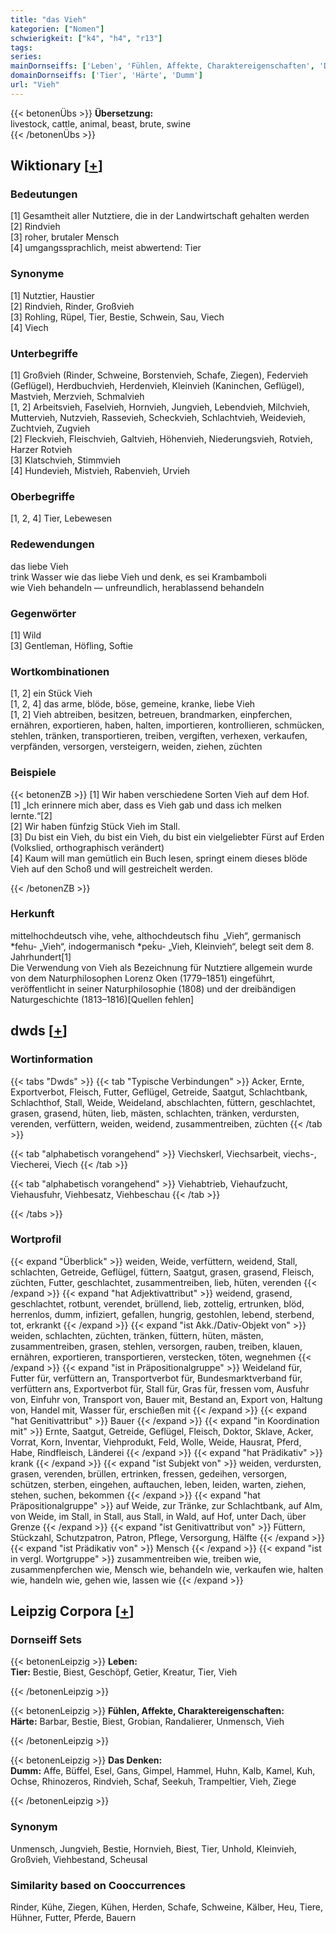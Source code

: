 ```yaml
---
title: "das Vieh"
kategorien: ["Nomen"]
schwierigkeit: ["k4", "h4", "r13"]
tags:
series:
mainDornseiffs: ['Leben', 'Fühlen, Affekte, Charaktereigenschaften', 'Das Denken']
domainDornseiffs: ['Tier', 'Härte', 'Dumm']
url: "Vieh"
---
```


{{< betonenÜbs >}}
**Übersetzung:**  
livestock, cattle, animal, beast, brute, swine  
{{< /betonenÜbs >}}

## Wiktionary [[+](https://de.wiktionary.org/wiki/Vieh)]

### Bedeutungen
[1] Gesamtheit aller Nutztiere, die in der Landwirtschaft gehalten werden  
[2] Rindvieh  
[3] roher, brutaler Mensch  
[4] umgangssprachlich, meist abwertend: Tier  

### Synonyme
[1] Nutztier, Haustier  
[2] Rindvieh, Rinder, Großvieh  
[3] Rohling, Rüpel, Tier, Bestie, Schwein, Sau, Viech  
[4] Viech  

### Unterbegriffe
[1] Großvieh (Rinder, Schweine, Borstenvieh, Schafe, Ziegen), Federvieh (Geflügel), Herdbuchvieh, Herdenvieh, Kleinvieh (Kaninchen, Geflügel), Mastvieh, Merzvieh, Schmalvieh  
[1, 2] Arbeitsvieh, Faselvieh, Hornvieh, Jungvieh, Lebendvieh, Milchvieh, Muttervieh, Nutzvieh, Rassevieh, Scheckvieh, Schlachtvieh, Weidevieh, Zuchtvieh, Zugvieh  
[2] Fleckvieh, Fleischvieh, Galtvieh, Höhenvieh, Niederungsvieh, Rotvieh, Harzer Rotvieh  
[3] Klatschvieh, Stimmvieh  
[4] Hundevieh, Mistvieh, Rabenvieh, Urvieh  

### Oberbegriffe
[1, 2, 4] Tier, Lebewesen  

### Redewendungen
das liebe Vieh  
trink Wasser wie das liebe Vieh und denk, es sei Krambamboli  
wie Vieh behandeln — unfreundlich, herablassend behandeln  

### Gegenwörter
[1] Wild  
[3] Gentleman, Höfling, Softie  

### Wortkombinationen
[1, 2] ein Stück Vieh  
[1, 2, 4] das arme, blöde, böse, gemeine, kranke, liebe Vieh  
[1, 2] Vieh abtreiben, besitzen, betreuen, brandmarken, einpferchen, ernähren, exportieren, haben, halten, importieren, kontrollieren, schmücken, stehlen, tränken, transportieren, treiben, vergiften, verhexen, verkaufen, verpfänden, versorgen, versteigern, weiden, ziehen, züchten  

### Beispiele
{{< betonenZB >}}
[1] Wir haben verschiedene Sorten Vieh auf dem Hof.  
[1] „Ich erinnere mich aber, dass es Vieh gab und dass ich melken lernte.“[2]  
[2] Wir haben fünfzig Stück Vieh im Stall.  
[3] Du bist ein Vieh, du bist ein Vieh, du bist ein vielgeliebter Fürst auf Erden (Volkslied, orthographisch verändert)  
[4] Kaum will man gemütlich ein Buch lesen, springt einem dieses blöde Vieh auf den Schoß und will gestreichelt werden.  

{{< /betonenZB >}}
### Herkunft
mittelhochdeutsch vihe, vehe, althochdeutsch fihu „Vieh“, germanisch *fehu- „Vieh“, indogermanisch *peḱu- „Vieh, Kleinvieh“, belegt seit dem 8. Jahrhundert[1]  
Die Verwendung von Vieh als Bezeichnung für Nutztiere allgemein wurde von dem Naturphilosophen Lorenz Oken (1779–1851) eingeführt, veröffentlicht in seiner Naturphilosophie (1808) und der dreibändigen Naturgeschichte (1813–1816)[Quellen fehlen]  



## dwds [[+](https://www.dwds.de/wb/Vieh)]

### Wortinformation
{{< tabs "Dwds" >}}
{{< tab "Typische Verbindungen" >}}
Acker, Ernte, Exportverbot, Fleisch, Futter, Geflügel, Getreide, Saatgut, Schlachtbank, Schlachthof, Stall, Weide, Weideland, abschlachten, füttern, geschlachtet, grasen, grasend, hüten, lieb, mästen, schlachten, tränken, verdursten, verenden, verfüttern, weiden, weidend, zusammentreiben, züchten
{{< /tab >}}

{{< tab "alphabetisch vorangehend" >}}
Viechskerl, Viechsarbeit, viechs-, Viecherei, Viech
{{< /tab >}}

{{< tab "alphabetisch vorangehend" >}}
Viehabtrieb, Viehaufzucht, Viehausfuhr, Viehbesatz, Viehbeschau
{{< /tab >}}

{{< /tabs >}}

### Wortprofil
{{< expand "Überblick" >}} weiden, Weide, verfüttern, weidend, Stall, schlachten, Getreide, Geflügel, füttern, Saatgut, grasen, grasend, Fleisch, züchten, Futter, geschlachtet, zusammentreiben, lieb, hüten, verenden {{< /expand >}}
{{< expand "hat Adjektivattribut" >}} weidend, grasend, geschlachtet, rotbunt, verendet, brüllend, lieb, zottelig, ertrunken, blöd, herrenlos, dumm, infiziert, gefallen, hungrig, gestohlen, lebend, sterbend, tot, erkrankt {{< /expand >}}
{{< expand "ist Akk./Dativ-Objekt von" >}} weiden, schlachten, züchten, tränken, füttern, hüten, mästen, zusammentreiben, grasen, stehlen, versorgen, rauben, treiben, klauen, ernähren, exportieren, transportieren, verstecken, töten, wegnehmen {{< /expand >}}
{{< expand "ist in Präpositionalgruppe" >}} Weideland für, Futter für, verfüttern an, Transportverbot für, Bundesmarktverband für, verfüttern ans, Exportverbot für, Stall für, Gras für, fressen vom, Ausfuhr von, Einfuhr von, Transport von, Bauer mit, Bestand an, Export von, Haltung von, Handel mit, Wasser für, erschießen mit {{< /expand >}}
{{< expand "hat Genitivattribut" >}} Bauer {{< /expand >}}
{{< expand "in Koordination mit" >}} Ernte, Saatgut, Getreide, Geflügel, Fleisch, Doktor, Sklave, Acker, Vorrat, Korn, Inventar, Viehprodukt, Feld, Wolle, Weide, Hausrat, Pferd, Habe, Rindfleisch, Länderei {{< /expand >}}
{{< expand "hat Prädikativ" >}} krank {{< /expand >}}
{{< expand "ist Subjekt von" >}} weiden, verdursten, grasen, verenden, brüllen, ertrinken, fressen, gedeihen, versorgen, schützen, sterben, eingehen, auftauchen, leben, leiden, warten, ziehen, stehen, suchen, bekommen {{< /expand >}}
{{< expand "hat Präpositionalgruppe" >}} auf Weide, zur Tränke, zur Schlachtbank, auf Alm, von Weide, im Stall, in Stall, aus Stall, in Wald, auf Hof, unter Dach, über Grenze {{< /expand >}}
{{< expand "ist Genitivattribut von" >}} Füttern, Stückzahl, Schutzpatron, Patron, Pflege, Versorgung, Hälfte {{< /expand >}}
{{< expand "ist Prädikativ von" >}} Mensch {{< /expand >}}
{{< expand "ist in vergl. Wortgruppe" >}} zusammentreiben wie, treiben wie, zusammenpferchen wie, Mensch wie, behandeln wie, verkaufen wie, halten wie, handeln wie, gehen wie, lassen wie {{< /expand >}}

## Leipzig Corpora [[+](https://corpora.uni-leipzig.de/en/res?word=Vieh&corpusId=deu_newscrawl-public_2018)]

### Dornseiff Sets
{{< betonenLeipzig >}}
**Leben:**  
**Tier:** Bestie, Biest, Geschöpf, Getier, Kreatur, Tier, Vieh  

{{< /betonenLeipzig >}}


{{< betonenLeipzig >}}
**Fühlen, Affekte, Charaktereigenschaften:**  
**Härte:** Barbar, Bestie, Biest, Grobian, Randalierer, Unmensch, Vieh  

{{< /betonenLeipzig >}}


{{< betonenLeipzig >}}
**Das Denken:**  
**Dumm:** Affe, Büffel, Esel, Gans, Gimpel, Hammel, Huhn, Kalb, Kamel, Kuh, Ochse, Rhinozeros, Rindvieh, Schaf, Seekuh, Trampeltier, Vieh, Ziege  

{{< /betonenLeipzig >}}

### Synonym
Unmensch, Jungvieh, Bestie, Hornvieh, Biest, Tier, Unhold, Kleinvieh, Großvieh, Viehbestand, Scheusal


### Similarity based on Cooccurrences
Rinder, Kühe, Ziegen, Kühen, Herden, Schafe, Schweine, Kälber, Heu, Tiere, Hühner, Futter, Pferde, Bauern

